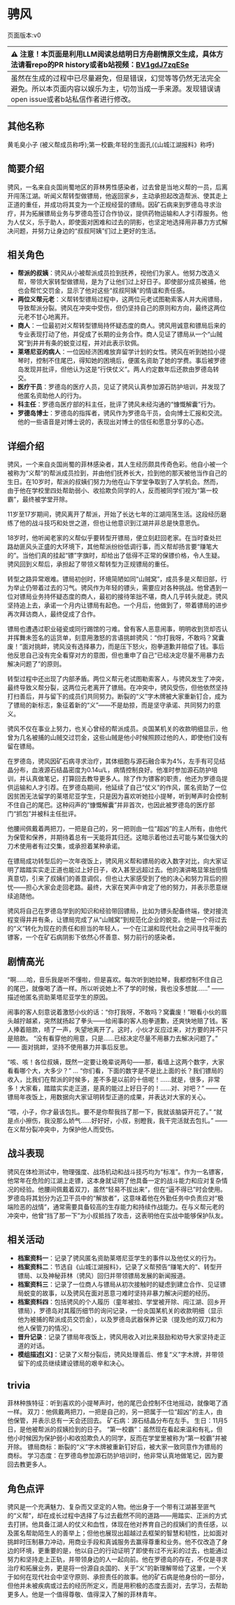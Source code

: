 # 骋风
页面版本:v0
 

| :warning: 注意！本页面是利用LLM阅读总结明日方舟剧情原文生成，具体方法请看repo的PR history或者b站视频：[BV1gdJ7zqESe](https://www.bilibili.com/video/BV1gdJ7zqESe/)         |
|:----------------------------|
| 虽然在生成的过程中已尽量避免，但是错误，幻觉等等仍然无法完全避免。所以本页面内容以娱乐为主，切勿当成一手来源。发现错误请open issue或者b站私信作者进行修改。|



## 其他名称
黄毛臭小子 (被义帮成员称呼);第一校霸;年轻的生面孔(《山城江湖报料》称呼)
## 简要介绍
骋风，一名来自炎国尚蜀地区的菲林男性感染者，过去曾是当地义帮的一员，后离开闯荡江湖。听闻义帮转型做镖局，他返回家乡，主动承担起改造帮派、使其走上正道的重任，并成功将其变为一个正规经营的镖局。因矿石病来到罗德岛寻求治疗，并为拓展镖局业务与罗德岛签订合作协议，提供药物运输和人才引荐服务。他为人仗义，乐于助人，即使面对困难和过去的阴影，也坚定地选择用非暴力方式解决问题，并努力让身边的“叔叔阿姨”们过上更好的生活。
## 相关角色
-   **帮派的叔姨**：骋风从小被帮派成员捡到抚养，视他们为家人。他努力改造义帮，带领大家转型做镖局，是为了让他们过上好日子。即使部分成员被捕，他也会帮忙交罚金，显示了他对这些“叔叔阿姨”的情谊和责任感。
-   **两位义帮元老**：义帮转型镖局过程中，这两位元老试图勒索客人并大闹镖局，导致帮派分裂。骋风在冲突中受伤，但仍坚持自己的原则和方向，最终这两位元老不甘心地离开。
-   **商人**：一位最初对义帮转型镖局持怀疑态度的商人。骋风用诚意和镖局后来的专业表现打动了他，并促成了长期的业务合作。商人见证了镖局从一个“山贼窝”到井井有条的蜕变过程，并对此表示钦佩。
-   **莱塔尼亚的病人**：一位因经济困难放弃留学计划的女性。骋风在听到她拉小提琴时，控制不住尾巴，得知她的困境后，便匿名资助了她的学费。事后被罗德岛发现并批评，但他认为这是“行侠仗义”。两人约定数年后还款由罗德岛转交。
-   **医疗干员**：罗德岛的医疗人员，见证了骋风认真参加源石防护培训，并发现了他匿名资助他人的行为。
-   **科主任**：罗德岛医疗部的科主任，批评了骋风未经沟通的“慷慨解囊”行为。
-   **罗德岛博士**：罗德岛的指挥者，骋风作为罗德岛干员，会向博士汇报和交流。他的一些语音是对博士说的，表现出对博士的信任和愿意分享的心态。
## 详细介绍
骋风，一个来自炎国尚蜀的菲林感染者，其人生经历颇具传奇色彩。他自小被一个被称为“义帮”的帮派成员捡到，并由他们抚养长大，捡到他的那天被他当作自己的生日。在10岁时，帮派的叔姨们努力为他在山下学堂争取到了入学机会。然而，由于他在学校里四处帮助弱小、收拾欺负同学的人，反而被同学们视为“第一校霸”，最终被学堂开除。

11岁至17岁期间，骋风离开了帮派，开始了长达七年的江湖闯荡生活。这段经历磨练了他的战斗技巧和处世之道，但也让他意识到江湖并非总是快意恩仇。

18岁时，他听闻老家的义帮似乎要转型开镖局，便立刻赶回老家。在当时查处拦路劫匪风头正盛的大环境下，其他帮派纷纷低调行事，而义帮却扬言要“赚笔大的”。当他们真的挂起“镖”字旗时，却给出了低得不正常的保镖价格，令人生疑。骋风回到义帮后，承担起了带领义帮转型为正规镖局的重任。

转型之路异常艰难。镖局初创时，环境简陋如同“山贼窝”，成员多是义帮旧部，行为举止仍带着过去的习气。骋风作为年轻的镖头，需要应对各种挑战。他曾遇到一位对镖局业务持怀疑态度的商人，最初的接待笨拙不堪，商人几乎转头就走。骋风坚持追上去，承诺一个月内让镖局有起色。一个月后，他做到了，带着镖局的进步再次拜访商人，最终促成了合作。

镖局也遭遇过职业碰瓷或同行踢馆的刁难。曾有客人恶意闹事，明明收到货却否认并挥舞未签名的运货单，刻意用激怒的言语挑衅骋风：“你打我呀，不敢吗？窝囊废！”面对挑衅，骋风没有选择暴力，而是压下怒火，抱拳道歉并赔偿了钱。事后他反思自己没有完全看穿对方的意图，但也重申了自己“已经决定尽量不用暴力去解决问题了”的原则。

转型过程中还出现了内部矛盾。两位义帮元老试图勒索客人，与骋风发生了冲突，最终导致义帮分裂，这两位元老离开了镖局。在冲突中，骋风受伤，但他依然坚持打扫善后，并与留下的成员们共同努力。断裂的“义”字木牌被大家重新钉合，成为了镖局的新标志，象征着新的“义”——不是劫掠，而是坚守承诺、共同努力的意义。

骋风不仅在事业上努力，也关心曾经的帮派成员。炎国某机关的收款明细显示，他曾为几名被捕的山贼交过罚金，这些山贼是他小时候照顾过他的人，即使他们没有留在镖局。

在罗德岛，骋风因矿石病寻求治疗，其体细胞与源石融合率为4%，左手有可见结晶分布，血液源石结晶密度为0.14u/L，病情控制良好。他准时参加源石防护培训，并认真做笔记，打算回去教导更多人。除了作为镖客的职责，他还为罗德岛提供运输和人才引荐。在罗德岛期间，他延续了自己“仗义”的作风，匿名资助了一位因贫困无法留学的莱塔尼亚学生，只是因为喜欢听她拉小提琴，听到琴声时会控制不住自己的尾巴。这种闷声的“慷慨解囊”并非首次，也因此被罗德岛的医疗部门“抓包”并被科主任批评。

他腰间佩戴着两把刀，一把是自己的，另一把则由一位“超凶”的主人所有，由他代为保管和保养，并期待着总有一天能将其归还。这暗示着他过去可能与某位强大的刀术使用者有过交集，或承担着某种承诺。

在镖局成功转型后的一次年夜饭上，骋风用义帮和镖局的收入数字对比，向大家证明了踏踏实实走正道也能过上好日子，收入甚至远超过去。他的演讲略显笨拙但情真意切，引来了叔姨们的善意调侃，但也让大家感受到了他的决心和努力背后的担忧——担心大家会走回老路。最终，大家在笑声中肯定了他的努力，并表示愿意继续追随他。

骋风将自己在罗德岛学到的知识和经验带回镖局，比如为镖头配备终端，使对接流程变得井井有条，让镖局完成了从“山贼窝”到规范化企业的蜕变。他是一个将过去的“义”转化为现在的责任和担当的年轻人，一个在江湖和现代社会之间寻找平衡的镖客，一个在矿石病阴影下依然心怀善意、努力前行的感染者。
## 剧情高光
“啊......哈，音乐我是听不懂啦，但是喜欢。每次听到她拉琴，我都控制不住自己的尾巴，就像喝了酒一样。所以听说她上不了学的时候，我也没多想就......”
—— 描述他匿名资助莱塔尼亚学生的原因。

闹事的客人刻意说着激怒小伙的话：“你打我呀，不敢吗？窝囊废！”眼看小伙的眉头越拧越紧，突然就扬起了拳头——给闹事的客人抱拳道歉，还爽快地赔了钱。客人捧着赔款，啧了一声，失望地离开了。这时，小伙才反应过来，对方要的并不只是赔款。
“没有看穿他的用意，只是......已经决定尽量不用暴力去解决问题了。”
—— 面对挑衅，坚持不使用暴力并事后反思。

“咳、咳！各位叔姨，既然一定要让晚辈说两句——那，看墙上这两个数字，大家看看哪个大，大多少？”
...
“你们看，下面的数字是不是比上面的长？我们镖局的收入，比我们在帮派的时候多，差不多是以前的十倍呢！......就是，很多，非常多！大家看，踏踏实实走正道，是真的能过上好日子的！......对、对吧？”
—— 在镖局年夜饭上，用数据向大家证明转型正道的成果，并表达对大家的关心。

“喂，小子，你才最该包扎。要不是你帮我挡了那一下，我就该脑袋开花了。”
“就是点小擦伤，我没那么娇气......好好好，小叔，别瞪我，我干完活就去包扎。”
—— 在义帮分裂冲突中，为保护他人而受伤。
## 战斗表现
骋风在体检测试中，物理强度、战场机动和战斗技巧均为“标准”。作为一名镖客，他常年在危险的江湖上走镖，这本身就证明了他具备一定的战斗能力和应对复杂情况的经验。他腰间佩戴着双刀，虽然“轻易不拔出来”，但在“逼不得已”时会使用。罗德岛将其划分为近卫干员中的“解放者”，这意味着他在外勤任务中负责应对“极端险恶的战情”，通常需要具备较高的生存能力和持续作战能力。在与义帮元老的冲突中，他曾“挡了那一下”为小叔抵挡了攻击，这表明他在实战中能够保护队友。
## 相关活动
-   **档案资料一**：记录了骋风匿名资助莱塔尼亚学生的事件以及他仗义的行为。
-   **档案资料二**：节选自《山城江湖报料》，记录了义帮预告“赚笔大的”、转型开镖局、以及神秘菲林（骋风）回归并带领镖局发展的新闻报道。
-   **档案资料三**：记录了一位商人与镖局从初次接触时的疑虑到建立合作、见证镖局蜕变的故事，以及骋风在面对恶意刁难时坚持非暴力解决问题的经历。
-   **档案资料四**：包括骋风的个人履历（童年被捡、学堂被开除、闯江湖、回乡开镖局），罗德岛对其履历细节的询问记录，一份炎国某机关的收款明细（显示他为被捕的帮派成员交罚金），以及罗德岛武器保养记录（提及他的双刀和为他人保管刀的情况）。
-   **晋升记录**：记录了镖局年夜饭上，骋风用收入对比来鼓励和劝导大家坚持走正道的对话。
-   **模组描述[义]**：记录了义帮分裂后，骋风处理善后、修复“义”字木牌，并带领留下的成员继续建设镖局的艰辛和决心。
## trivia
菲林种族特征：听到喜欢的小提琴声时，他的尾巴会控制不住地摇动，就像喝了酒一样。
双刀：他佩戴两把刀，一把是自己的，另一把属于一位“超凶”的主人，由他保管，并表示总有一天会还回去。
矿石病：源石结晶分布在左手。
生日：11月5日，是他被帮派的叔姨捡到的日子。
“第一校霸”：虽然现在看起来温和有礼，但他小时候因为保护弱小和收拾欺负人的同学，反而在学堂里被称为“第一校霸”并被开除。
镖局商标：断裂的“义”字木牌被重新钉好后，被大家一致同意作为镖局的商标。
学习态度：在罗德岛参加源石防护培训时，他非常认真地做笔记，因为要回去教更多人。
## 角色点评
骋风是一个充满魅力、复杂而又坚定的人物。他出身于一个带有江湖甚至匪气的“义帮”，却在成长过程中选择了与过去截然不同的道路——用踏实、正派的方式去打拼。他具备江湖人的仗义和血性，体现在他对养育自己的叔姨们的责任感，以及匿名帮助陌生人的善举上；但他也展现出超越过去框架的智慧和韧性，比如面对挑衅时压制暴力冲动，用商业手段和真诚服务去赢得尊重和业务。他不仅改造了身边的环境，更重要的是，他以自己的行动证明了即使有过不光彩的过去，也能通过努力和坚持走上正轨，并带领身边的人一起向前。他在罗德岛的存在，不仅是寻求治疗和拓展业务，更是将一份源自炎国的、关于“义”的新理解带给了这里，一个关于如何在现代社会中坚守原则、承担责任的故事。他的矿石病是他身份的一部分，但他并未被疾病或过去的经历所定义，而是用积极的态度去面对，去学习，去帮助更多人。他是一个值得尊敬、值得深入了解的菲林青年。